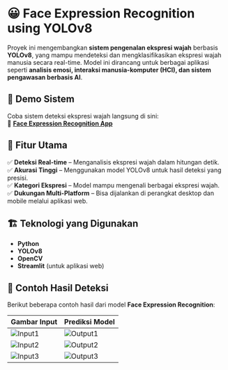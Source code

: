 # 😀 Face Expression Recognition using YOLOv8  

Proyek ini mengembangkan **sistem pengenalan ekspresi wajah** berbasis **YOLOv8**, yang mampu mendeteksi dan mengklasifikasikan ekspresi wajah manusia secara real-time. Model ini dirancang untuk berbagai aplikasi seperti **analisis emosi, interaksi manusia-komputer (HCI), dan sistem pengawasan berbasis AI**.  

## 🚀 Demo Sistem  
Coba sistem deteksi ekspresi wajah langsung di sini:  
🔗 **[Face Expression Recognition App](https://facercg.streamlit.app/)**  

## 📌 Fitur Utama  
✅ **Deteksi Real-time** – Menganalisis ekspresi wajah dalam hitungan detik.  
✅ **Akurasi Tinggi** – Menggunakan model YOLOv8 untuk hasil deteksi yang presisi.  
✅ **Kategori Ekspresi** – Model mampu mengenali berbagai ekspresi wajah.  
✅ **Dukungan Multi-Platform** – Bisa dijalankan di perangkat desktop dan mobile melalui aplikasi web.  

## 🏗️ Teknologi yang Digunakan  
- **Python**  
- **YOLOv8**  
- **OpenCV**  
- **Streamlit** (untuk aplikasi web)  

## 📸 Contoh Hasil Deteksi  
Berikut beberapa contoh hasil dari model **Face Expression Recognition**:  

| **Gambar Input** | **Prediksi Model** |
|-----------------|------------------|
| ![Input1](path/to/input1.jpg) | ![Output1](path/to/output1.jpg) |
| ![Input2](path/to/input2.jpg) | ![Output2](path/to/output2.jpg) |
| ![Input3](path/to/input3.jpg) | ![Output3](path/to/output3.jpg) |
